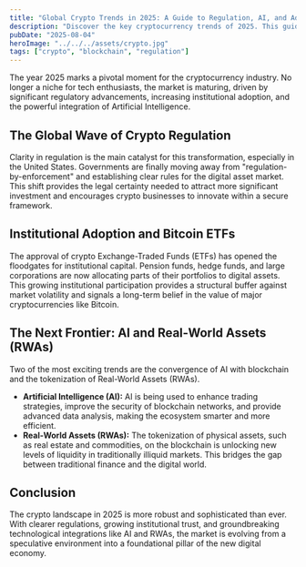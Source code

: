 ```yaml
---
title: "Global Crypto Trends in 2025: A Guide to Regulation, AI, and Adoption"
description: "Discover the key cryptocurrency trends of 2025. This guide covers the new regulatory landscape, institutional adoption through ETFs, and the impact of AI on blockchain."
pubDate: "2025-08-04"
heroImage: "../../../assets/crypto.jpg"
tags: ["crypto", "blockchain", "regulation"]
---
```


The year 2025 marks a pivotal moment for the cryptocurrency industry. No longer a niche for tech enthusiasts, the market is maturing, driven by significant regulatory advancements, increasing institutional adoption, and the powerful integration of Artificial Intelligence.

## The Global Wave of Crypto Regulation

Clarity in regulation is the main catalyst for this transformation, especially in the United States. Governments are finally moving away from "regulation-by-enforcement" and establishing clear rules for the digital asset market. This shift provides the legal certainty needed to attract more significant investment and encourages crypto businesses to innovate within a secure framework.

## Institutional Adoption and Bitcoin ETFs

The approval of crypto Exchange-Traded Funds (ETFs) has opened the floodgates for institutional capital. Pension funds, hedge funds, and large corporations are now allocating parts of their portfolios to digital assets. This growing institutional participation provides a structural buffer against market volatility and signals a long-term belief in the value of major cryptocurrencies like Bitcoin.

## The Next Frontier: AI and Real-World Assets (RWAs)

Two of the most exciting trends are the convergence of AI with blockchain and the tokenization of Real-World Assets (RWAs).

-   **Artificial Intelligence (AI):** AI is being used to enhance trading strategies, improve the security of blockchain networks, and provide advanced data analysis, making the ecosystem smarter and more efficient.
-   **Real-World Assets (RWAs):** The tokenization of physical assets, such as real estate and commodities, on the blockchain is unlocking new levels of liquidity in traditionally illiquid markets. This bridges the gap between traditional finance and the digital world.

## Conclusion

The crypto landscape in 2025 is more robust and sophisticated than ever. With clearer regulations, growing institutional trust, and groundbreaking technological integrations like AI and RWAs, the market is evolving from a speculative environment into a foundational pillar of the new digital economy.

